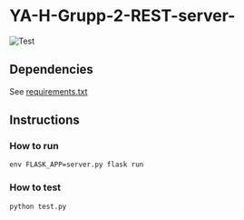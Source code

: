 # YA-H-Grupp-2-REST-server-

![Test](https://github.com/danieelsa/YA-H-Grupp-2-REST-server-/workflows/Python%20application/badge.svg)

## Dependencies

See [requirements.txt](requirements.txt)

## Instructions

### How to run

`env FLASK_APP=server.py flask run`

### How to test

`python test.py`
